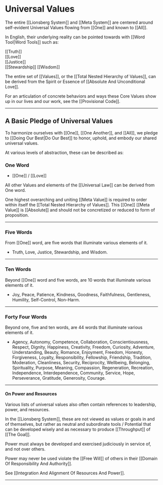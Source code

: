 # Universal Values

The entire [[Lionsberg System]] and [[Meta System]] are centered around self-evident Universal Values flowing from [[One]] and known to [[All]]. 

In English, their underlying reality can be pointed towards with [[Word Tool|Word Tools]] such as: 

[[Truth]]  
[[Love]]  
[[Justice]]  
[[Stewardship]]
[[Wisdom]]  

The entire set of [[Values]], or the [[Total Nested Hierarchy of Values]], can be derived from the Spirit or Essence of [[Absolute And Unconditional Love]]. 

For an articulation of concrete behaviors and ways these Core Values show up in our lives and our work, see the [[Provisional Code]]. 

___
## A Basic Pledge of Universal Values 

To harmonize ourselves with [[One]], [[One Another]], and [[All]], we pledge to [[Doing Our Best|Do Our Best]] to honor, uphold, and embody our shared universal values. 

At various levels of abstraction, these can be described as: 

### One Word

- [[One]] / [[Love]]  

All other Values and elements of the [[Universal Law]] can be derived from One word. 

One highest overarching and uniting [[Meta Value]] is required to order within itself the [[Total Nested Hierarchy of Values]]. This [[One]] [[Meta Value]] is [[Absolute]] and should not be concretized or reduced to form of proposition.  
____
### Five Words 

From [[One]] word, are five words that illuminate various elements of it. 

- Truth, Love, Justice, Stewardship, and Wisdom. 
___
### Ten Words 

Beyond [[One]] word and five words, are 10 words that illuminate various elements of it. 

- Joy, Peace, Patience, Kindness, Goodness, Faithfulness, Gentleness, Humility, Self-Control, Non-Harm.  
___
### Forty Four Words

Beyond one, five and ten words, are 44 words that illuminate various elements of it. 

- Agency, Autonomy, Competence, Collaboration, Conscientiousness, Respect, Dignity, Happiness, Creativity, Freedom, Curiosity, Adventure, Understanding, Beauty, Romance, Enjoyment, Freedom, Honesty, Forgiveness, Loyalty, Responsibility, Fellowship, Friendship, Tradition, Moderation, Cleanliness, Security, Reciprocity, Wellbeing, Belonging, Spirituality, Purpose, Meaning, Compassion, Regeneration, Recreation, Independence, Interdependence, Community, Service, Hope, Perseverance, Gratitude, Generosity, Courage. 
___
#### On Power and Resources

Various lists of universal values also often contain references to leadership, power, and resources. 

In the [[Lionsberg System]], these are not viewed as values or goals in and of themselves, but rather as neutral and subordinate tools / Potential that can be developed wisely and as necessary to produce [[Throughput]] of [[The Goal]]. 

Power must always be developed and exercised judiciously in service of, and not over others. 

Power may never be used violate the [[Free Will]] of others in their [[Domain Of Responsibility And Authority]].  

See [[Integration And Alignment Of Resources And Power]]. 
____

